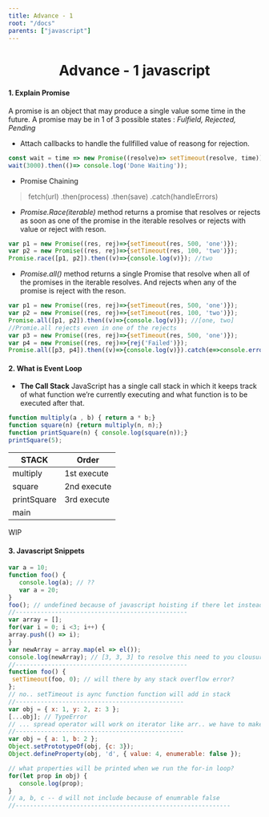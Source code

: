 ```yaml
---
title: Advance - 1
root: "/docs"
parents: ["javascript"]
---
```

<h1 align="center">
  Advance - 1 javascript
</h1>

#### 1. Explain Promise
A promise is an object that may produce a single value some time in the future. A promise may be in 1 of 3 possible states : *Fulfield, Rejected, Pending*
- Attach callbacks to handle the fullfilled value of reasong for rejection.
````javascript
const wait = time => new Promise((resolve)=> setTimeout(resolve, time));
wait(3000).then(()=> console.log('Done Waiting'));
````
- Promise Chaining
 > fetch(url)
 > .then(process)
 > .then(save)
 > .catch(handleErrors) 
- *Promise.Race(iterable)* method returns a promise that resolves or rejects as soon as one of the promise in the iterable resolves or rejects with value or reject with reson.
````javascript
var p1 = new Promise((res, rej)=>{setTimeout(res, 500, 'one')});
var p2 = new Promise((res, rej)=>{setTimeout(res, 100, 'two')});
Promise.race([p1, p2]).then((v)=>{console.log(v)}); //two
````
- *Promise.all()* method returns a single Promise that resolve when all of the promises in the iterable resolves. And rejects when any of the promise is reject with the reson.
 ````javascript
var p1 = new Promise((res, rej)=>{setTimeout(res, 500, 'one')});
var p2 = new Promise((res, rej)=>{setTimeout(res, 100, 'two')});
Promise.all([p1, p2]).then((v)=>{console.log(v)}); //[one, two]
//Promie.all rejects even in one of the rejects
var p3 = new Promise((res, rej)=>{setTimeout(res, 500, 'one')});
var p4 = new Promise((res, rej)=>{rej('Failed')});
Promise.all([p3, p4]).then((v)=>{console.log(v)}).catch(e=>console.error(e));  // Failed
````

#### 2. What is Event Loop
 - **The Call Stack**
JavaScript has a single call stack in which it keeps track of what function we’re currently executing and what function is to be executed after that.
 ````javascript
 function multiply(a , b) { return a * b;}
 function square(n) {return multiply(n, n);}
 function printSquare(n) { console.log(square(n));}
 printSquare(5);
 ````
 | STACK | Order |
 | -- | -- |
 | multiply | 1st execute|
 | square | 2nd execute|
 | printSquare | 3rd execute|
 | main | |
 WIP
 
 #### 3. Javascript Snippets
 ````javascript
 var a = 10;
function foo() {
    console.log(a); // ??
    var a = 20;
}
foo(); // undefined because of javascript hoisting if there let instead of var then "ReferenceError: a is not defined"
//------------------------------------------------
var array = [];
for(var i = 0; i <3; i++) {
 array.push(() => i);
}
var newArray = array.map(el => el());
console.log(newArray); // [3, 3, 3] to resolve this need to you clousure of let 
//------------------------------------------------
function foo() {
  setTimeout(foo, 0); // will there by any stack overflow error?
};
// no.. setTimeout is aync function function will add in stack
//-----------------------------------------------
var obj = { x: 1, y: 2, z: 3 };
[...obj]; // TypeError
// ... spread operator will work on iterator like arr.. we have to make object as iterator then we can use it
//-----------------------------------------------
var obj = { a: 1, b: 2 };
Object.setPrototypeOf(obj, {c: 3});
Object.defineProperty(obj, 'd', { value: 4, enumerable: false });

// what properties will be printed when we run the for-in loop?
for(let prop in obj) {
    console.log(prop);
}
// a, b, c -- d will not include because of enumrable false
//------------------------------------------------------------



 ````
